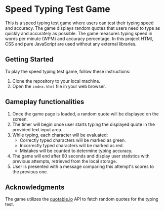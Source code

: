 # Speed Typing Test Game

This is a speed typing test game where users can test their typing speed and accuracy. The game displays random quotes that users need to type as quickly and accurately as possible. The game measures typing speed in words per minute (WPM) and accuracy percentage. In this project HTMl, CSS and pure JavaScript are used without any external libraries.

## Getting Started

To play the speed typing test game, follow these instructions:

1. Clone the repository to your local machine.
2. Open the `index.html` file in your web browser.

## Gameplay functionalities

1. Once the game page is loaded, a random quote will be displayed on the screen.
2. The timer will begin once user starts typing the displayed quote in the provided text input area.
3. While typing, each character will be evaluated:
   - Correctly typed characters will be marked as green.
   - Incorrectly typed characters will be marked as red.
   - Mistakes will be counted to determine typing accuracy.
4. The game will end after 60 seconds and display user statistics with previous attempts, retrieved from the local storage.
5. User is presented with a message comparing this attempt's scores to the previous one.

## Acknowledgments

The game utilizes the [quotable.io](https://api.quotable.io/random) API to fetch random quotes for the typing test.
